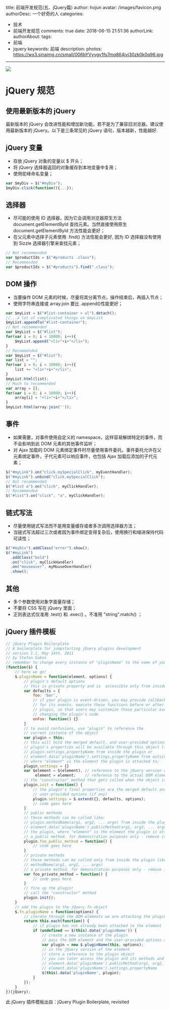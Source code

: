 title: 前端开发规范(五、jQuery篇)
author: hojun
avatar: /images/favicon.png
authorDesc: 一个好奇的人
categories: 
 - 技术
 - 前端开发规范
comments: true
date: 2018-06-15 21:51:36
authorLink:
authorAbout:
tags:
 - 前端
 - jquery
keywords: 前端
description:
photos: https://wx3.sinaimg.cn/small/006bYVyvgy1fs7mq864jvj30zk0k0q96.jpg
---
![](https://wx3.sinaimg.cn/large/006bYVyvgy1fs7mq864jvj30zk0k0q96.jpg)
# jQuery 规范
## 使用最新版本的 jQuery
最新版本的 jQuery 会改进性能和增加新功能，若不是为了兼容旧浏览器，建议使用最新版本的 jQuery。以下是三条常见的 jQuery 语句，版本越新，性能越好.
## jQuery 变量
 
 - 存放 jQuery 对象的变量以 $ 开头；
 - 将 jQuery 选择器返回的对象缓存到本地变量中复用；
 - 使用驼峰命名变量；

```js
var $myDiv = $("#myDiv");
$myDiv.click(function(){...});
```

## 选择器

 - 尽可能的使用 ID 选择器，因为它会调用浏览器原生方法 document.getElementById 查找元素。当然直接使用原生 document.getElementById 方法性能会更好；
 - 在父元素中选择子元素使用 .find() 方法性能会更好, 因为 ID 选择器没有使用到 Sizzle 选择器引擎来查找元素；

```js
// Not recommended
var $productIds = $("#products .class");
// Recommended
var $productIds = $("#products").find(".class");
```
## DOM 操作

 - 当要操作 DOM 元素的时候，尽量将其分离节点，操作结束后，再插入节点；
 - 使用字符串连接或 array.join 要比 .append()性能更好；

```js
var $myList = $("#list-container > ul").detach();
//...a lot of complicated things on $myList
$myList.appendTo("#list-container");
// Not recommended
var $myList = $("#list");
for(var i = 0; i < 10000; i++){
    $myList.append("<li>"+i+"</li>");
}
// Recommended
var $myList = $("#list");
var list = "";
for(var i = 0; i < 10000; i++){
    list += "<li>"+i+"</li>";
}
$myList.html(list);
// Much to recommended
var array = [];
for(var i = 0; i < 10000; i++){
    array[i] = "<li>"+i+"</li>";
}
$myList.html(array.join(''));
```

## 事件

 - 如果需要，对事件使用自定义的 namespace，这样容易解绑特定的事件，而不会影响到此 DOM 元素的其他事件监听；
 - 对 Ajax 加载的 DOM 元素绑定事件时尽量使用事件委托。事件委托允许在父元素绑定事件，子代元素可以响应事件，也包括 Ajax 加载后添加的子代元素；

```js
$("#myLink").on("click.mySpecialClick", myEventHandler);
$("#myLink").unbind("click.mySpecialClick");
// Not recommended
$("#list a").on("click", myClickHandler);
// Recommended
$("#list").on("click", "a", myClickHandler);
```

## 链式写法

 - 尽量使用链式写法而不是用变量缓存或者多次调用选择器方法；
 - 当链式写法超过三次或者因为事件绑定变得复杂后，使用换行和缩进保持代码可读性；

```js
$("#myDiv").addClass("error").show();
$("#myLink")
  .addClass("bold")
  .on("click", myClickHandler)
  .on("mouseover", myMouseOverHandler)
  .show();
```

## 其他

 - 多个参数使用对象字面量存储；
 - 不要将 CSS 写在 jQuery 里面；
 - 正则表达式仅准用 .test() 和 .exec() 。不准用 "string".match() ；

## jQuery 插件模板
```js
// jQuery Plugin Boilerplate
// A boilerplate for jumpstarting jQuery plugins development
// version 1.1, May 14th, 2011
// by Stefan Gabos
// remember to change every instance of "pluginName" to the name of your plugin!
(function($) {
    // here we go!
    $.pluginName = function(element, options) {
        // plugin's default options
        // this is private property and is  accessible only from inside the plugin
        var defaults = {
            foo: 'bar',
            // if your plugin is event-driven, you may provide callback capabilities
            // for its events. execute these functions before or after events of your
            // plugin, so that users may customize those particular events without
            // changing the plugin's code
            onFoo: function() {}
        }
        // to avoid confusions, use "plugin" to reference the
        // current instance of the object
        var plugin = this;
        // this will hold the merged default, and user-provided options
        // plugin's properties will be available through this object like:
        // plugin.settings.propertyName from inside the plugin or
        // element.data('pluginName').settings.propertyName from outside the plugin,
        // where "element" is the element the plugin is attached to;
        plugin.settings = {}
        var $element = $(element), // reference to the jQuery version of DOM element
             element = element;    // reference to the actual DOM element
        // the "constructor" method that gets called when the object is created
        plugin.init = function() {
            // the plugin's final properties are the merged default and
            // user-provided options (if any)
            plugin.settings = $.extend({}, defaults, options);
            // code goes here
        }
        // public methods
        // these methods can be called like:
        // plugin.methodName(arg1, arg2, ... argn) from inside the plugin or
        // element.data('pluginName').publicMethod(arg1, arg2, ... argn) from outside
        // the plugin, where "element" is the element the plugin is attached to;
        // a public method. for demonstration purposes only - remove it!
        plugin.foo_public_method = function() {
            // code goes here
        }
        // private methods
        // these methods can be called only from inside the plugin like:
        // methodName(arg1, arg2, ... argn)
        // a private method. for demonstration purposes only - remove it!
        var foo_private_method = function() {
            // code goes here
        }
        // fire up the plugin!
        // call the "constructor" method
        plugin.init();
    }
    // add the plugin to the jQuery.fn object
    $.fn.pluginName = function(options) {
        // iterate through the DOM elements we are attaching the plugin to
        return this.each(function() {
            // if plugin has not already been attached to the element
            if (undefined == $(this).data('pluginName')) {
                // create a new instance of the plugin
                // pass the DOM element and the user-provided options as arguments
                var plugin = new $.pluginName(this, options);
                // in the jQuery version of the element
                // store a reference to the plugin object
                // you can later access the plugin and its methods and properties like
                // element.data('pluginName').publicMethod(arg1, arg2, ... argn) or
                // element.data('pluginName').settings.propertyName
                $(this).data('pluginName', plugin);
            }
        });
    }
})(jQuery);
```
此 jQuery 插件模板出自：jQuery Plugin Boilerplate, revisited